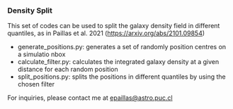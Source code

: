 ### Density Split

This set of codes can be used to split the galaxy density field in different quantiles, as in Paillas et al. 2021 (https://arxiv.org/abs/2101.09854)

- generate_positions.py: generates a set of randomly position centres on a simulatio nbox
- calculate_filter.py: calculates the integrated galaxy density at a given distance for each random position
- split_positions.py: splits the positions in different quantiles by using the chosen filter

For inquiries, please contact me at epaillas@astro.puc.cl